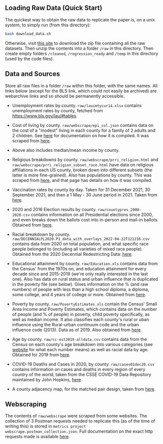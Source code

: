 ## Loading Raw Data (Quick Start)

The quickest way to obtain the raw data to replicate the paper is, on a unix system, to simply run (from this directory):

```bash
bash download_data.sh
```

Otherwise, visit [this site](https://downloads.skashwin.com/projects/VaccineUptake/VaccUptake_raw_data.zip) to download the zip file containing all the raw datasets. Then unzip the contents into a folder `/raw` in this directory. Then create empty folders `/cleaned`, `/regression_ready` and `/temp` in this directory (used by the code files).

## Data and Sources

Store all raw files in a folder `/raw` within this folder, with the same names. All links below (except for the BLS link, which could not easily be archived) are webarchive links and so should be permanently accessible.

* Unemployment rates by county. `raw/laucmtycur14.xlsx` contains unemployment rates by county, fetched from https://www.bls.gov/lau/#tables

* Cost of living by county. `raw/webscrape/epi_col.json` contains data on the cost of a "modest" living in each county for a family of 2 adults and 2 children. See [here](https://web.archive.org/web/20220918043822/https://www.epi.org/publication/family-budget-calculator-documentation/) for documentation on how it is compiled. It was scraped from [here](https://web.archive.org/web/20220918043518/https://www.epi.org/resources/budget/budget-map/).

* Above also includes median/mean income by county.

* Religious breakdowns by county. `raw/webscrape/prri_religion.html` and `raw/webscrape/prri_religion_subset_race.html` have data on religious affiliations in each US county, broken down into different subsets (the latter is more fine-grained). Also has populations by county. This was scraped from [here](https://web.archive.org/web/20220918043904/https://www.prri.org/research/2020-census-of-american-religion/), and that page has details on how it was compiled.

* Vaccination rates by county by day. Taken for 31 December 2021, 30 September 2021, and then a 1 May - 30 June period in 2021. Taken from [here](https://web.archive.org/web/20220918044034/https://data.cdc.gov/Vaccinations/COVID-19-Vaccinations-in-the-United-States-County/8xkx-amqh/data).

* 2020 and 2016 Election results by county. `raw/countypres_2000-2020.csv` contains information on all Presidential elections since 2000, and even breaks down the ballots cost into in-person and mail-in ballots. Obtained from [here](https://web.archive.org/web/20220918044232/https://dataverse.harvard.edu/dataset.xhtml?persistentId=doi:10.7910/DVN/VOQCHQ).

* Racial breakdown by county. `raw/DECENNIALPL2020.P1_data_with_overlays_2022-04-22T121216.csv` contains data from 2020 on total population, and what specific race people belonged to (including all varieties of mixed race people). Obtained from the 2020 Decennial Redestricting Data: [here](https://web.archive.org/web/20220918045132/https://data.census.gov/cedsci/table?q=P1%3A%20RACE%20county&tid=DECENNIALPL2020.P1). 

* Educational attainment by county. `raw/Education.xls` contains data from the Census' from the 1970s on, and education attainment for every decade since and 2015-2019 (we're only really interested in the last one). Also has data on rural status and urban influence that is duplicated in the poverty file (see below). Gives information on the % (and raw numbers) of people with less than a high school diploma, a diploma, some college, and 4 years of college or more. Obtained from [here](https://web.archive.org/web/20220918045401/https://www.ers.usda.gov/data-products/county-level-data-sets/download-data/).

* Poverty by county. `raw/PovertyEstimates.xls` contain the Census' Small Area Income and Poverty Estimates, which contains data on the number of people (and % of people) in poverty, child poverty specifically, as well as median income. It also classifies each county's rural or uban influence using the Rural-urban continuum code and the urban influence code (2013). Data as of 2019. Also obtained from [here](https://web.archive.org/web/20220918045401/https://www.ers.usda.gov/data-products/county-level-data-sets/download-data/).

* Age by county. `raw/cc-est2019-alldata.csv` contains data from the Census on each county's age breakdown into various categories (see [website](https://web.archive.org/web/20220918045958/https://www2.census.gov/programs-surveys/popest/technical-documentation/file-layouts/2010-2019/cc-est2019-alldata.pdf) for what each number means) as well as racial data by age. Obtained for 2019 from [here](https://web.archive.org/web/20220918045845/https://www.census.gov/data/tables/time-series/demo/popest/2010s-counties-detail.html). 

* COVID-19 Deaths and Cases in 2020, by county. `raw/cases01dec20.csv` contains information on cases and deaths in every region of every country of the world, taken from the CSSE COVID-19 Data Repository maintained by John Hopkins, [here](https://web.archive.org/web/20220918050153/https://github.com/CSSEGISandData/COVID-19).

* A county adjacency map, for the matched pair design, taken from [here](https://web.archive.org/web/20220918050047/https://www.nber.org/research/data/county-adjacency). 

## Webscraping

The contents of `raw/webscrape` were scraped from some websites. The collection of 3 Postman requests needed to replicate this (as of the time of writing this) is stored in `metrics project webscrape.postman_collection.json`. Full documentation on the exact http requests made is available [here](https://web.archive.org/web/20220918050406/https://documenter.getpostman.com/view/6196102/UyxdKp8F).

